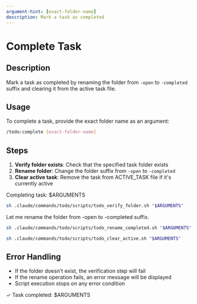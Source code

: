 ```yaml
---
argument-hint: [exact-folder-name]
description: Mark a task as completed
---
```


# Complete Task

## Description

Mark a task as completed by renaming the folder from `-open` to `-completed` suffix and clearing it from the active task file.

## Usage

To complete a task, provide the exact folder name as an argument:

```bash
/todo:complete [exact-folder-name]
```

## Steps

1. **Verify folder exists**: Check that the specified task folder exists
2. **Rename folder**: Change the folder suffix from `-open` to `-completed`
3. **Clear active task**: Remove the task from ACTIVE_TASK file if it's currently active

Completing task: $ARGUMENTS

```bash
sh .claude/commands/todo/scripts/todo_verify_folder.sh "$ARGUMENTS"
```

Let me rename the folder from -open to -completed suffix.

```bash
sh .claude/commands/todo/scripts/todo_rename_completed.sh "$ARGUMENTS"
```

```bash
sh .claude/commands/todo/scripts/todo_clear_active.sh "$ARGUMENTS"
```

## Error Handling

- If the folder doesn't exist, the verification step will fail
- If the rename operation fails, an error message will be displayed
- Script execution stops on any error condition

✓ Task completed: $ARGUMENTS
